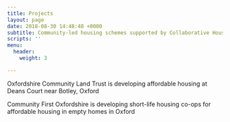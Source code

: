 ```yaml
---
title: Projects
layout: page
date: 2018-08-30 14:48:48 +0000
subtitle: Community-led housing schemes supported by Collaborative Housing partners
scripts: ''
menu:
  header:
    weight: 3

---
```

Oxfordshire Community Land Trust is developing affordable housing at Deans Court near Botley, Oxford

Community First Oxfordshire is developing short-life housing co-ops for affordable housing in empty homes in Oxford